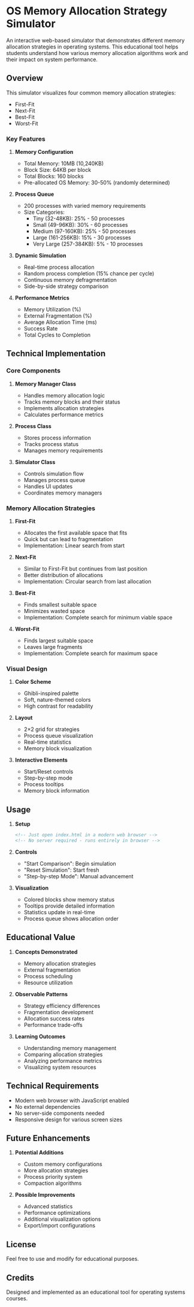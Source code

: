 # OS Memory Allocation Strategy Simulator

An interactive web-based simulator that demonstrates different memory allocation strategies in operating systems. This educational tool helps students understand how various memory allocation algorithms work and their impact on system performance.

## Overview

This simulator visualizes four common memory allocation strategies:
- First-Fit
- Next-Fit
- Best-Fit
- Worst-Fit

### Key Features

1. **Memory Configuration**
   - Total Memory: 10MB (10,240KB)
   - Block Size: 64KB per block
   - Total Blocks: 160 blocks
   - Pre-allocated OS Memory: 30-50% (randomly determined)

2. **Process Queue**
   - 200 processes with varied memory requirements
   - Size Categories:
     - Tiny (32-48KB): 25% - 50 processes
     - Small (49-96KB): 30% - 60 processes
     - Medium (97-160KB): 25% - 50 processes
     - Large (161-256KB): 15% - 30 processes
     - Very Large (257-384KB): 5% - 10 processes

3. **Dynamic Simulation**
   - Real-time process allocation
   - Random process completion (15% chance per cycle)
   - Continuous memory defragmentation
   - Side-by-side strategy comparison

4. **Performance Metrics**
   - Memory Utilization (%)
   - External Fragmentation (%)
   - Average Allocation Time (ms)
   - Success Rate
   - Total Cycles to Completion

## Technical Implementation

### Core Components

1. **Memory Manager Class**
   - Handles memory allocation logic
   - Tracks memory blocks and their status
   - Implements allocation strategies
   - Calculates performance metrics

2. **Process Class**
   - Stores process information
   - Tracks process status
   - Manages memory requirements

3. **Simulator Class**
   - Controls simulation flow
   - Manages process queue
   - Handles UI updates
   - Coordinates memory managers

### Memory Allocation Strategies

1. **First-Fit**
   - Allocates the first available space that fits
   - Quick but can lead to fragmentation
   - Implementation: Linear search from start

2. **Next-Fit**
   - Similar to First-Fit but continues from last position
   - Better distribution of allocations
   - Implementation: Circular search from last allocation

3. **Best-Fit**
   - Finds smallest suitable space
   - Minimizes wasted space
   - Implementation: Complete search for minimum viable space

4. **Worst-Fit**
   - Finds largest suitable space
   - Leaves large fragments
   - Implementation: Complete search for maximum space

### Visual Design

1. **Color Scheme**
   - Ghibli-inspired palette
   - Soft, nature-themed colors
   - High contrast for readability

2. **Layout**
   - 2×2 grid for strategies
   - Process queue visualization
   - Real-time statistics
   - Memory block visualization

3. **Interactive Elements**
   - Start/Reset controls
   - Step-by-step mode
   - Process tooltips
   - Memory block information

## Usage

1. **Setup**
   ```html
   <!-- Just open index.html in a modern web browser -->
   <!-- No server required - runs entirely in browser -->
   ```

2. **Controls**
   - "Start Comparison": Begin simulation
   - "Reset Simulation": Start fresh
   - "Step-by-step Mode": Manual advancement

3. **Visualization**
   - Colored blocks show memory status
   - Tooltips provide detailed information
   - Statistics update in real-time
   - Process queue shows allocation order

## Educational Value

1. **Concepts Demonstrated**
   - Memory allocation strategies
   - External fragmentation
   - Process scheduling
   - Resource utilization

2. **Observable Patterns**
   - Strategy efficiency differences
   - Fragmentation development
   - Allocation success rates
   - Performance trade-offs

3. **Learning Outcomes**
   - Understanding memory management
   - Comparing allocation strategies
   - Analyzing performance metrics
   - Visualizing system resources

## Technical Requirements

- Modern web browser with JavaScript enabled
- No external dependencies
- No server-side components needed
- Responsive design for various screen sizes

## Future Enhancements

1. **Potential Additions**
   - Custom memory configurations
   - More allocation strategies
   - Process priority system
   - Compaction algorithms

2. **Possible Improvements**
   - Advanced statistics
   - Performance optimizations
   - Additional visualization options
   - Export/import configurations

## License

Feel free to use and modify for educational purposes.

## Credits

Designed and implemented as an educational tool for operating systems courses.
